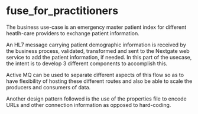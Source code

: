 # fuse_for_practitioners

The business use-case is an emergency master patient index for different heatlh-care providers to exchange patient information.

An HL7 message carrying patient demographic information is received by the business process, validated, transformed and sent to the Nextgate web service to add the patient information, if needed. In this part of the usecase, the intent is to develop 3 different components to accomplish this.

Active MQ can be used to separate different aspects of this flow so as to have flexibility of hosting these different routes and also be able to scale the producers and consumers of data.

Another design pattern followed is the use of the properties file to encode URLs and other connection information as opposed to hard-coding.